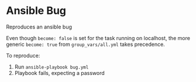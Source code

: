 # Ansible Bug

Reproduces an ansible bug

Even though `become: false` is set for the task running on localhost, the more generic `become: true` from `group_vars/all.yml` takes precedence.

To reproduce:
1. Run `ansible-playbook bug.yml`
2. Playbook fails, expecting a password
